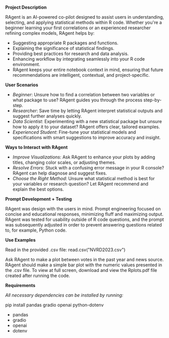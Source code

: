 **Project Description**

RAgent is an AI-powered co-pilot designed to assist users in understanding, selecting, and applying statistical methods within R code. Whether you're a beginner learning your first correlations or an experienced researcher refining complex models, RAgent helps by:

- Suggesting appropriate R packages and functions.
- Explaining the significance of statistical findings.
- Providing best practices for research and data analysis.
- Enhancing workflow by integrating seamlessly into your R code environment.
- RAgent keeps your entire notebook context in mind, ensuring that future recommendations are intelligent, contextual, and project-specific.

**User Scenarios**
- *Beginner*: Unsure how to find a correlation between two variables or what package to use? RAgent guides you through the process step-by-step.
- *Researcher*: Save time by letting RAgent interpret statistical outputs and suggest further analyses quickly.
- *Data Scientist*: Experimenting with a new statistical package but unsure how to apply it to your dataset? RAgent offers clear, tailored examples.
- *Experienced Student*: Fine-tune your statistical models and specifications with smart suggestions to improve accuracy and insight.

**Ways to Interact with RAgent**
- *Improve Visualizations*: Ask RAgent to enhance your plots by adding titles, changing color scales, or adjusting themes.
- *Resolve Errors*: Stuck with a confusing error message in your R console? RAgent can help diagnose and suggest fixes.
- *Choose the Right Method*: Unsure what statistical method is best for your variables or research question? Let RAgent recommend and explain the best options.

**Prompt Development + Testing**

RAgent was design with the users in mind. Prompt engineering focused on concise and educational responses, minimizing fluff and maximizing output. RAgent was tested for usability outside of R code questions, and the prompt was subsequently adjusted in order to prevent answering questions related to, for example, Python code.

**Use Examples**

Read in the provided .csv file:
read.csv("NVRD2023.csv")

Ask RAgent to make a plot between votes in the past year and news source. RAgent should make a simple bar plot with the numeric values presented in the .csv file. To view at full screen, download and view the Rplots.pdf file created after running the code.

**Requirements**

*All necessary dependencies can be installed by running:*

pip install pandas gradio openai python-dotenv
- pandas
- gradio
- openai
- dotenv
